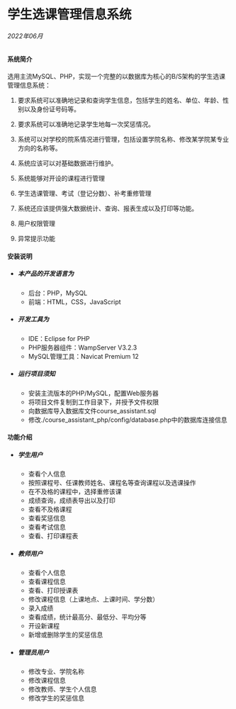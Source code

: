 # 学生选课管理信息系统

###### 2022年06月

#### 系统简介

选用主流MySQL、PHP，实现一个完整的以数据库为核心的B/S架构的学生选课管理信息系统：

1. 要求系统可以准确地记录和查询学生信息，包括学生的姓名、单位、年龄、性别以及身份证号码等。

2. 要求系统可以准确地记录学生地每一次奖惩情况。

3. 系统可以对学校的院系情况进行管理，包括设置学院名称、修改某学院某专业方向的名称等。

4. 系统应该可以对基础数据进行维护。

5. 系统能够对开设的课程进行管理

6. 学生选课管理、考试（登记分数）、补考重修管理

7. 系统还应该提供强大数据统计、查询、报表生成以及打印等功能。

8. 用户权限管理

9. 异常提示功能

   

#### 安装说明

- ##### 本产品的开发语言为
  - 后台：PHP，MySQL
  - 前端：HTML，CSS，JavaScript

- ##### 开发工具为
  - IDE：Eclipse for PHP
  - PHP服务器组件：WampServer V3.2.3
  - MySQL管理工具：Navicat Premium 12

- ##### 运行项目须知
  - 安装主流版本的PHP/MySQL，配置Web服务器
  - 将项目文件复制到工作目录下，并授予文件权限
  - 向数据库导入数据库文件course_assistant.sql
  - 修改./course_assistant_php/config/database.php中的数据库连接信息



#### 功能介绍

- ##### 学生用户

  - 查看个人信息
  - 按照课程号、任课教师姓名、课程名等查询课程以及选课操作
  - 在不及格的课程中，选择重修该课
  - 成绩查询，成绩表导出以及打印
  - 查看不及格课程
  - 查看奖惩信息
  - 查看考试信息
  - 查看、打印课程表

- ##### 教师用户

  - 查看个人信息
  - 查看课程信息
  - 查看、打印授课表
  - 修改课程信息（上课地点、上课时间、学分数）
  - 录入成绩
  - 查看成绩，统计最高分、最低分、平均分等
  - 开设新课程
  - 新增或删除学生的奖惩信息

- ##### 管理员用户

  - 修改专业、学院名称
  - 修改课程信息
  - 修改教师、学生个人信息
  - 修改学生的奖惩信息





